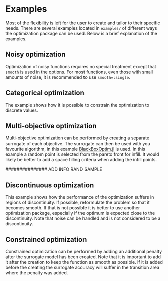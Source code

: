 # Examples
Most of the flexibility is left for the user to create and tailor to their specific needs.
There are several examples located in `examples/` of different ways the optimization
package can be used. Below is a brief explanation of the examples. 

## Noisy optimization
Optimization of noisy functions requires no special treatment except that `smooth` is used
in the options. For most functions, even those with small amounts of noise, it is
recommended to use `smooth=:single`.

## Categorical optimization
The example shows how it is possible to constrain the optimization to discrete values.

## Multi-objective optimization
Multi-objective optimization can be performed by creating a separate surrogate of each
objective. The surrogate can then be used with you favourite algorithm, in this example
[BlackBoxOptim.jl](https://github.com/robertfeldt/BlackBoxOptim.jl) is used. In this
example a random point is selected from the pareto front for infill. It would likely be
better to add a space filling criteria when adding the infill points.

############### ADD INFO RAND SAMPLE

## Discontinuous optimization
This example shows how the performance of the optimization suffers in regions of
discontinuity. If possible, reformulate the problem so that it becomes smooth. If that is
not possible it is better to use another optimization package, especially if the optimum
is expected close to the discontinuity. Note that noise can be handled and is not
considered to be a discontinuity. 

## Constrained optimization
Constrained optimization can be performed by adding an additional penalty after the
surrogate model has been created. Note that it is important to add it after the creation
to keep the function as smooth as possible. If it is added before the creating the
surrogate accuracy will suffer in the transition area where the penalty was added.